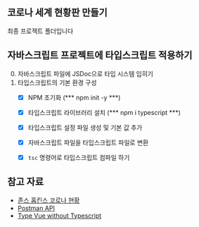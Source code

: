 ## 코로나 세계 현황판 만들기

최종 프로젝트 폴더입니다


## 자바스크립트 프로젝트에 타입스크립트 적용하기

0. 자바스크립트 파일에 JSDoc으로 타입 시스템 입히기
1. 타입스크립트의 기본 환경 구성
	- [x] NPM 초기화 (*** npm init -y ***)
	- [x] 타입스크립트 라이브러리 설치 (*** npm i typescript ***)
	- [x] 타입스크립트 설정 파일 생성 및 기본 값 추가
	- [x] 자바스크립트 파일을 타입스크립트 파일로 변환
	- [x] `tsc` 명령어로 타입스크립트 컴파일 하기


## 참고 자료

- [존스 홉킨스 코로나 현황](https://www.arcgis.com/apps/opsdashboard/index.html#/bda7594740fd40299423467b48e9ecf6)
- [Postman API](https://documenter.getpostman.com/view/10808728/SzS8rjbc?version=latest#27454960-ea1c-4b91-a0b6-0468bb4e6712)
- [Type Vue without Typescript](https://blog.usejournal.com/type-vue-without-typescript-b2b49210f0b)